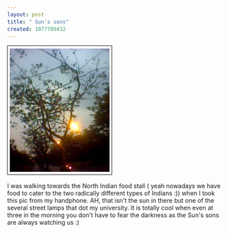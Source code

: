 ```yaml
--- 
layout: post
title: " Sun's sons"
created: 1077709432
---
```

<img alt=" lamp as a sun" src="/files/trees.jpg">

I was walking towards the North Indian food stall ( yeah nowadays we have food to cater to the two radically different types of Indians :)) when  I took this pic from my handphone. AH, that isn't the sun in there but one of the several street lamps that dot my university. It is totally cool when even  at three in the morning you don't have to fear the darkness as the Sun's sons are always watching us :)
